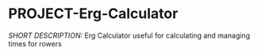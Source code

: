 # PROJECT-Erg-Calculator

*SHORT DESCRIPTION:*
Erg Calculator useful for calculating and managing times for rowers


